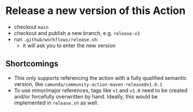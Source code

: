 # Release a new version of this Action

- checkout `main`
- checkout and publish a new branch, e.g. `release-v2`
- run `.github/workflows/release.sh`:
  - it will ask you to enter the new version

## Shortcomings

- This only supports referencing the action with a fully qualified semantic version, like `camunda/community-action-maven-release@v1.0.1`
- To use minor/major references, tags like `v1` and `v1.0` need to be created and/or forcefully overwritten by hand. Ideally, this would be implemented in `release.sh` as well.
